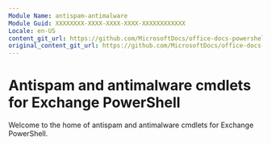 ```yaml
---
Module Name: antispam-antimalware
Module Guid: XXXXXXXX-XXXX-XXXX-XXXX-XXXXXXXXXXXX
Locale: en-US
content_git_url: https://github.com/MicrosoftDocs/office-docs-powershell/blob/live/exchange/exchange-ps/exchange/antispam-antimalware/antispam-antimalware.md
original_content_git_url: https://github.com/MicrosoftDocs/office-docs-powershell/blob/live/exchange/exchange-ps/exchange/antispam-antimalware/antispam-antimalware.md
---
```


# Antispam and antimalware cmdlets for Exchange PowerShell

Welcome to the home of antispam and antimalware cmdlets for Exchange PowerShell.